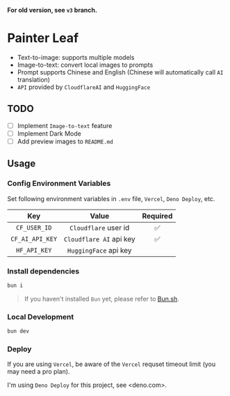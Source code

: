**For old version, see `v3` branch.**

# Painter Leaf

- Text-to-image: supports multiple models
- Image-to-text: convert local images to prompts
- Prompt supports Chinese and English (Chinese will automatically call `AI` translation)
- `API` provided by `CloudflareAI` and `HuggingFace`

## TODO

- [ ] Implement `Image-to-text` feature
- [ ] Implement Dark Mode
- [ ] Add preview images to `README.md`

## Usage

### Config Environment Variables

Set following environment variables in `.env` file, `Vercel`, `Deno Deploy`, etc.

| Key | Value | Required |
| :---: | :---: | :---: |
| `CF_USER_ID` | `Cloudflare` user id | ✅ |
| `CF_AI_API_KEY` | `Cloudflare AI` api key | ✅ |
| `HF_API_KEY` | `HuggingFace` api key |  |

### Install dependencies

```bash
bun i
```

> If you haven't installed `Bun` yet, please refer to [Bun.sh](https://bun.sh).

### Local Development

```bash
bun dev
```

### Deploy

If you are using `Vercel`, be aware of the `Vercel` requset timeout limit (you may need a pro plan).

I'm using `Deno Deploy` for this project, see <deno.com>.
